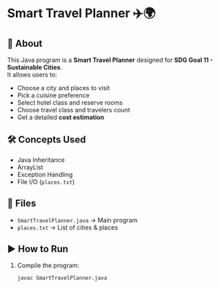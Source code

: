 # Smart Travel Planner ✈️🌍

## 📌 About
This Java program is a **Smart Travel Planner** designed for **SDG Goal 11 - Sustainable Cities**.  
It allows users to:
- Choose a city and places to visit
- Pick a cuisine preference
- Select hotel class and reserve rooms
- Choose travel class and travelers count
- Get a detailed **cost estimation**

## 🛠️ Concepts Used
- Java Inheritance  
- ArrayList  
- Exception Handling  
- File I/O (`places.txt`)  

## 📂 Files
- `SmartTravelPlanner.java` → Main program  
- `places.txt` → List of cities & places  

## ▶️ How to Run
1. Compile the program:
   ```bash
   javac SmartTravelPlanner.java
